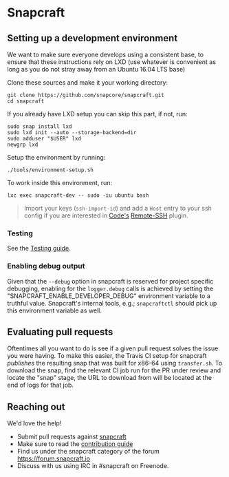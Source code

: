 # Snapcraft

## Setting up a development environment

We want to make sure everyone develops using a consistent base, to ensure that these instructions rely on LXD (use whatever is convenient as long as you do not stray away from an Ubuntu 16.04 LTS base)

Clone these sources and make it your working directory:

```
git clone https://github.com/snapcore/snapcraft.git
cd snapcraft
```

If you already have LXD setup you can skip this part, if not, run:

```
sudo snap install lxd
sudo lxd init --auto --storage-backend=dir
sudo adduser "$USER" lxd
newgrp lxd
```

Setup the environment by running:

```
./tools/environment-setup.sh
```

To work inside this environment, run:

```
lxc exec snapcraft-dev -- sudo -iu ubuntu bash
```

> Import your keys (`ssh-import-id`) and add a `Host` entry to your ssh config if you are interested in [Code's](https://snapcraft.io/code) [Remote-SSH]() plugin.

### Testing

See the [Testing guide](TESTING.md).

### Enabling debug output

Given that the `--debug` option in snapcraft is reserved for project specific debugging, enabling for the `logger.debug` calls is achieved by setting the "SNAPCRAFT_ENABLE_DEVELOPER_DEBUG" environment variable to a truthful value. Snapcraft's internal tools, e.g.; `snapcraftctl` should pick up this environment variable as well.

## Evaluating pull requests

Oftentimes all you want to do is see if a given pull request solves the issue you were having. To make this easier, the Travis CI setup for snapcraft _publishes_ the resulting snap that was built for x86-64 using `transfer.sh`.
To download the snap, find the relevant CI job run for the PR under review and locate the "snap" stage, the URL to download from will be located at the end of logs for that job.

## Reaching out

We'd love the help!

- Submit pull requests against [snapcraft](https://github.com/snapcore/snapcraft/pulls)
- Make sure to read the [contribution guide](CONTRIBUTING.md)
- Find us under the snapcraft category of the forum https://forum.snapcraft.io
- Discuss with us using IRC in #snapcraft on Freenode.
